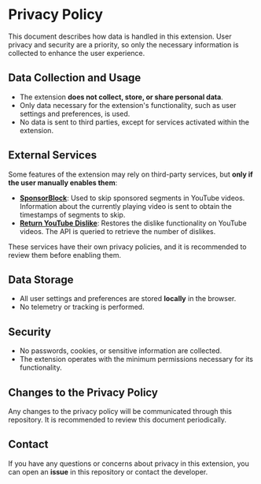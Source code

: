 # Privacy Policy

This document describes how data is handled in this extension. User privacy and security are a priority, so only the necessary information is collected to enhance the user experience.

## Data Collection and Usage

- The extension **does not collect, store, or share personal data**.
- Only data necessary for the extension's functionality, such as user settings and preferences, is used.
- No data is sent to third parties, except for services activated within the extension.

## External Services

Some features of the extension may rely on third-party services, but **only if the user manually enables them**:

- **[SponsorBlock](https://sponsor.ajay.app/)**: Used to skip sponsored segments in YouTube videos. Information about the currently playing video is sent to obtain the timestamps of segments to skip.
- **[Return YouTube Dislike](https://returnyoutubedislike.com/)**: Restores the dislike functionality on YouTube videos. The API is queried to retrieve the number of dislikes.

These services have their own privacy policies, and it is recommended to review them before enabling them.

## Data Storage

- All user settings and preferences are stored **locally** in the browser.
- No telemetry or tracking is performed.

## Security

- No passwords, cookies, or sensitive information are collected.
- The extension operates with the minimum permissions necessary for its functionality.

## Changes to the Privacy Policy

Any changes to the privacy policy will be communicated through this repository. It is recommended to review this document periodically.

## Contact

If you have any questions or concerns about privacy in this extension, you can open an **issue** in this repository or contact the developer.
